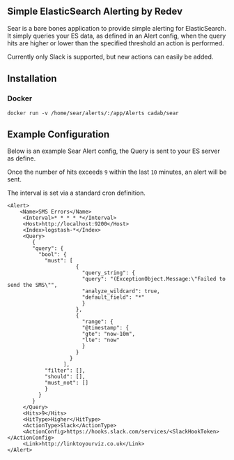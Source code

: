 ## Simple ElasticSearch Alerting by Redev

Sear is a bare bones application to provide simple alerting for ElasticSearch. It simply queries your ES data, as defined in an Alert config, when the query hits are higher or lower than the specified threshold an action is performed.

Currently only Slack is supported, but new actions can easily be added.

## Installation

### Docker

	docker run -v /home/sear/alerts/:/app/Alerts cadab/sear

## Example Configuration

Below is an example Sear Alert config, the Query is sent to your ES server as define.

Once the number of hits exceeds `9` within the last `10` minutes, an alert will be sent.

The interval is set via a standard cron definition.

	<Alert>
		<Name>SMS Errors</Name>
		 <Interval>* * * * *</Interval>
		 <Host>http://localhost:9200</Host>
		 <Index>logstash-*</Index>
		 <Query>
			{
			"query": {
			  "bool": {
				"must": [
						  {
							"query_string": {
							"query": "(ExceptionObject.Message:\"Failed to send the SMS\"",
							"analyze_wildcard": true,
							"default_field": "*"
							}
						  },
						  {
							"range": {
							"@timestamp": {
							"gte": "now-10m",
							"lte": "now"
							}
						  }
						}
					  ],
				"filter": [],
				"should": [],
				"must_not": []
				}
			  }
			}
		 </Query>
		 <Hits>9</Hits>
		 <HitType>Higher</HitType>
		 <ActionType>Slack</ActionType>
		 <ActionConfig>https://hooks.slack.com/services/<SlackHookToken></ActionConfig>
		 <Link>http://linktoyourviz.co.uk</Link>  
	</Alert>
